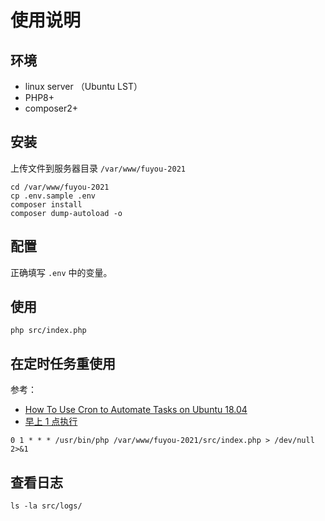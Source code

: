 # 使用说明

## 环境

-   linux server （Ubuntu LST）
-   PHP8+
-   composer2+

## 安装

上传文件到服务器目录 `/var/www/fuyou-2021`

```shell
cd /var/www/fuyou-2021
cp .env.sample .env
composer install
composer dump-autoload -o
```

## 配置

正确填写 `.env` 中的变量。

## 使用

```shell
php src/index.php
```

## 在定时任务重使用

参考：

-   [How To Use Cron to Automate Tasks on Ubuntu 18.04](https://www.digitalocean.com/community/tutorials/how-to-use-cron-to-automate-tasks-ubuntu-1804)
-   [早上 1 点执行](https://crontab.guru/#0_1_*_*_*)

```shell
0 1 * * * /usr/bin/php /var/www/fuyou-2021/src/index.php > /dev/null 2>&1
```

## 查看日志

```shell
ls -la src/logs/
```
